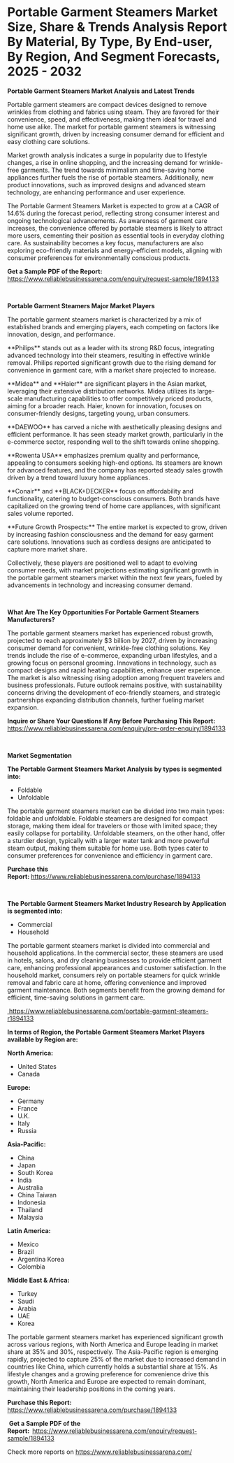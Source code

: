 <p><h1>Portable Garment Steamers Market Size, Share & Trends Analysis Report By Material, By Type, By End-user, By Region, And Segment Forecasts, 2025 - 2032</h1></p><p><strong>Portable Garment Steamers Market Analysis and Latest Trends</strong></p>
<p><p>Portable garment steamers are compact devices designed to remove wrinkles from clothing and fabrics using steam. They are favored for their convenience, speed, and effectiveness, making them ideal for travel and home use alike. The market for portable garment steamers is witnessing significant growth, driven by increasing consumer demand for efficient and easy clothing care solutions.</p><p>Market growth analysis indicates a surge in popularity due to lifestyle changes, a rise in online shopping, and the increasing demand for wrinkle-free garments. The trend towards minimalism and time-saving home appliances further fuels the rise of portable steamers. Additionally, new product innovations, such as improved designs and advanced steam technology, are enhancing performance and user experience.</p><p>The Portable Garment Steamers Market is expected to grow at a CAGR of 14.6% during the forecast period, reflecting strong consumer interest and ongoing technological advancements. As awareness of garment care increases, the convenience offered by portable steamers is likely to attract more users, cementing their position as essential tools in everyday clothing care. As sustainability becomes a key focus, manufacturers are also exploring eco-friendly materials and energy-efficient models, aligning with consumer preferences for environmentally conscious products.</p></p>
<p><strong>Get a Sample PDF of the Report:&nbsp;</strong> <a href="https://www.reliablebusinessarena.com/enquiry/request-sample/1894133?utm_campaign=2259&utm_medium=2&utm_source=Github&utm_content=ia&utm_term=09022025&utm_id=portable-garment-steamers">https://www.reliablebusinessarena.com/enquiry/request-sample/1894133</a></p>
<p>&nbsp;</p>
<p><strong>Portable Garment Steamers Major Market Players</strong></p>
<p><p>The portable garment steamers market is characterized by a mix of established brands and emerging players, each competing on factors like innovation, design, and performance.</p><p>**Philips** stands out as a leader with its strong R&D focus, integrating advanced technology into their steamers, resulting in effective wrinkle removal. Philips reported significant growth due to the rising demand for convenience in garment care, with a market share projected to increase.</p><p>**Midea** and **Haier** are significant players in the Asian market, leveraging their extensive distribution networks. Midea utilizes its large-scale manufacturing capabilities to offer competitively priced products, aiming for a broader reach. Haier, known for innovation, focuses on consumer-friendly designs, targeting young, urban consumers.</p><p>**DAEWOO** has carved a niche with aesthetically pleasing designs and efficient performance. It has seen steady market growth, particularly in the e-commerce sector, responding well to the shift towards online shopping. </p><p>**Rowenta USA** emphasizes premium quality and performance, appealing to consumers seeking high-end options. Its steamers are known for advanced features, and the company has reported steady sales growth driven by a trend toward luxury home appliances.</p><p>**Conair** and **BLACK+DECKER** focus on affordability and functionality, catering to budget-conscious consumers. Both brands have capitalized on the growing trend of home care appliances, with significant sales volume reported.</p><p>**Future Growth Prospects:** The entire market is expected to grow, driven by increasing fashion consciousness and the demand for easy garment care solutions. Innovations such as cordless designs are anticipated to capture more market share.</p><p>Collectively, these players are positioned well to adapt to evolving consumer needs, with market projections estimating significant growth in the portable garment steamers market within the next few years, fueled by advancements in technology and increasing consumer demand.</p></p>
<p>&nbsp;</p>
<p><strong>What Are The Key Opportunities For Portable Garment Steamers Manufacturers?</strong></p>
<p><p>The portable garment steamers market has experienced robust growth, projected to reach approximately $3 billion by 2027, driven by increasing consumer demand for convenient, wrinkle-free clothing solutions. Key trends include the rise of e-commerce, expanding urban lifestyles, and a growing focus on personal grooming. Innovations in technology, such as compact designs and rapid heating capabilities, enhance user experience. The market is also witnessing rising adoption among frequent travelers and business professionals. Future outlook remains positive, with sustainability concerns driving the development of eco-friendly steamers, and strategic partnerships expanding distribution channels, further fueling market expansion.</p></p>
<p><strong>Inquire or Share Your Questions If Any Before Purchasing This Report:</strong> <a href="https://www.reliablebusinessarena.com/enquiry/pre-order-enquiry/1894133?utm_campaign=2259&utm_medium=2&utm_source=Github&utm_content=ia&utm_term=09022025&utm_id=portable-garment-steamers">https://www.reliablebusinessarena.com/enquiry/pre-order-enquiry/1894133</a></p>
<p>&nbsp;</p>
<p><strong>Market Segmentation</strong></p>
<p><strong>The Portable Garment Steamers Market Analysis by types is segmented into:</strong></p>
<p><ul><li>Foldable</li><li>Unfoldable</li></ul></p>
<p><p>The portable garment steamers market can be divided into two main types: foldable and unfoldable. Foldable steamers are designed for compact storage, making them ideal for travelers or those with limited space; they easily collapse for portability. Unfoldable steamers, on the other hand, offer a sturdier design, typically with a larger water tank and more powerful steam output, making them suitable for home use. Both types cater to consumer preferences for convenience and efficiency in garment care.</p></p>
<p><strong>Purchase this Report:&nbsp;</strong><a href="https://www.reliablebusinessarena.com/purchase/1894133?utm_campaign=2259&utm_medium=2&utm_source=Github&utm_content=ia&utm_term=09022025&utm_id=portable-garment-steamers">https://www.reliablebusinessarena.com/purchase/1894133</a></p>
<p>&nbsp;</p>
<p><strong>The Portable Garment Steamers Market Industry Research by Application is segmented into:</strong></p>
<p><ul><li>Commercial</li><li>Household</li></ul></p>
<p><p>The portable garment steamers market is divided into commercial and household applications. In the commercial sector, these steamers are used in hotels, salons, and dry cleaning businesses to provide efficient garment care, enhancing professional appearances and customer satisfaction. In the household market, consumers rely on portable steamers for quick wrinkle removal and fabric care at home, offering convenience and improved garment maintenance. Both segments benefit from the growing demand for efficient, time-saving solutions in garment care.</p></p>
<p><a href="https://www.reliablebusinessarena.com/portable-garment-steamers-r1894133?utm_campaign=2259&utm_medium=2&utm_source=Github&utm_content=ia&utm_term=09022025&utm_id=portable-garment-steamers">&nbsp;https://www.reliablebusinessarena.com/portable-garment-steamers-r1894133</a></p>
<p><strong>In terms of Region, the Portable Garment Steamers Market Players available by Region are:</strong></p>
<p>
    <p> <strong> North America: </strong>
        <ul>
            <li>United States</li>
            <li>Canada</li>
        </ul>
        </p> 
    <p> <strong> Europe: </strong>
        <ul>
            <li>Germany</li>
            <li>France</li>
            <li>U.K.</li>
            <li>Italy</li>
            <li>Russia</li>
        </ul>
        </p> 
    <p> <strong> Asia-Pacific: </strong>
        <ul>
            <li>China</li>
            <li>Japan</li>
            <li>South Korea</li>
            <li>India</li>
            <li>Australia</li>
            <li>China Taiwan</li>
            <li>Indonesia</li>
            <li>Thailand</li>
            <li>Malaysia</li>
        </ul>
        </p> 
    <p> <strong> Latin America: </strong>
        <ul>
            <li>Mexico</li>
            <li>Brazil</li>
            <li>Argentina Korea</li>
            <li>Colombia</li>
        </ul>
        </p> 
    <p> <strong> Middle East & Africa: </strong>
        <ul>
            <li>Turkey</li>
            <li>Saudi</li>
            <li>Arabia</li>
            <li>UAE</li>
            <li>Korea</li>
        </ul>
    </p>
    </p>
<p><p>The portable garment steamers market has experienced significant growth across various regions, with North America and Europe leading in market share at 35% and 30%, respectively. The Asia-Pacific region is emerging rapidly, projected to capture 25% of the market due to increased demand in countries like China, which currently holds a substantial share at 15%. As lifestyle changes and a growing preference for convenience drive this growth, North America and Europe are expected to remain dominant, maintaining their leadership positions in the coming years.</p></p>
<p><strong>Purchase this Report: </strong><a href="https://www.reliablebusinessarena.com/purchase/1894133?utm_campaign=2259&utm_medium=2&utm_source=Github&utm_content=ia&utm_term=09022025&utm_id=portable-garment-steamers">https://www.reliablebusinessarena.com/purchase/1894133</a></p>
<p>&nbsp;<strong>Get a Sample PDF of the Report:&nbsp;&nbsp;</strong><a href="https://www.reliablebusinessarena.com/enquiry/request-sample/1894133?utm_campaign=2259&utm_medium=2&utm_source=Github&utm_content=ia&utm_term=09022025&utm_id=portable-garment-steamers">https://www.reliablebusinessarena.com/enquiry/request-sample/1894133</a></p>
<p><strong></strong></p>
<p>Check more reports on <a href="https://www.reliablebusinessarena.com/?utm_campaign=2259&utm_medium=2&utm_source=Github&utm_content=ia&utm_term=09022025&utm_id=portable-garment-steamers">https://www.reliablebusinessarena.com/</a></p>